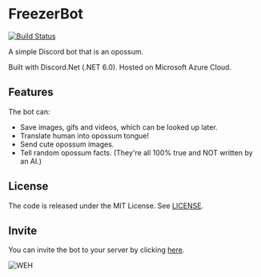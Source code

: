 # FreezerBot
[![Build Status](https://github.com/Ewwmewgewd/FreezerBot/workflows/.NET/badge.svg)](https://github.com/fabianishere/brainfuck/actions?query=workflow%3ABuild)

A simple Discord bot that is an opossum.

Built with Discord.Net (.NET 6.0).
Hosted on Microsoft Azure Cloud.

## Features
The bot can:
- Save images, gifs and videos, which can be looked up later.
- Translate human into opossum tongue!
- Send cute opossum images.
- Tell random opossum facts. (They're all 100% true and NOT written by an AI.)

## License
The code is released under the MIT License. See [LICENSE](/LICENSE).

## Invite
You can invite the bot to your server by clicking [here](https://discord.com/api/oauth2/authorize?client_id=922823893125845032&permissions=68672&scope=bot).

![WEH](https://imgur.com/dRLQcoP.png)
